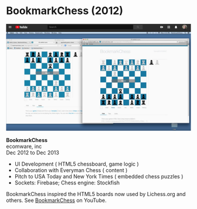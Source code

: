 # BookmarkChess (2012)

![BookmarkChess](https://github.com/wrightben/bookmarkchess/blob/master/Screen%20Shot%202020-01-01%20at%207.40.41%20AM.png)

**BookmarkChess**<br />
ecomware, inc<br />
Dec 2012 to Dec 2013
* UI Development ( HTML5 chessboard, game logic )
* Collaboration with Everyman Chess ( content )
* Pitch to USA Today and New York Times ( embedded chess puzzles )
* Sockets: Firebase; Chess engine: Stockfish

BookmarkChess inspired the HTML5 boards now used by Lichess.org and others. See [BookmarkChess](https://youtu.be/wQLXnEwzpYo?t=151) on YouTube.
